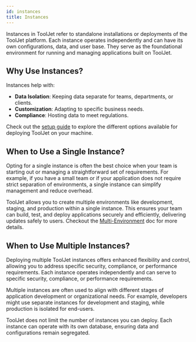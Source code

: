 ```yaml
---
id: instances
title: Instances 
---
```


Instances in ToolJet refer to standalone installations or deployments of the ToolJet platform. Each instance operates independently and can have its own configurations, data, and user base. They serve as the foundational environment for running and managing applications built on ToolJet.

## Why Use Instances?
Instances help with:

- **Data Isolation**: Keeping data separate for teams, departments, or clients.
- **Customization**: Adapting to specific business needs.
- **Compliance**: Hosting data to meet regulations.

Check out the [setup guide](https://docs.tooljet.com/docs/setup/) to explore the different options available for deploying ToolJet on your machine.

## When to Use a Single Instance?

Opting for a single instance is often the best choice when your team is starting out or managing a straightforward set of requirements. For example, if you have a small team or if your application does not require strict separation of environments, a single instance can simplify management and reduce overhead.

ToolJet allows you to create multiple environments like development, staging, and production within a single instance. This ensures your team can build, test, and deploy applications securely and efficiently, delivering updates safely to users. Checkout the [Multi-Environment](/docs/release-management/multi-environment/#using-environments) doc for more details.

## When to Use Multiple Instances? 

Deploying multiple ToolJet instances offers enhanced flexibility and control, allowing you to address specific security, compliance, or performance requirements. Each instance operates independently and can serve to specific security, compliance, or performance requirements.

Multiple instances are often used to align with different stages of application development or organizational needs. For example, developers might use separate instances for development and staging, while production is isolated for end-users.

ToolJet does not limit the number of instances you can deploy. Each instance can operate with its own database, ensuring data and configurations remain segregated.